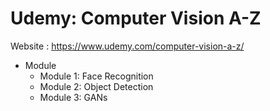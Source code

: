 Udemy: Computer Vision A-Z
===============

Website : https://www.udemy.com/computer-vision-a-z/

* Module
 	* Module 1: Face Recognition
 	* Module 2: Object Detection
 	* Module 3: GANs
